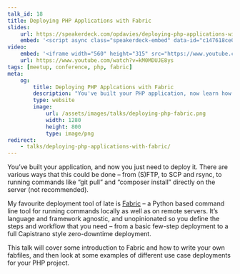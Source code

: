 ```yaml
---
talk_id: 18
title: Deploying PHP Applications with Fabric
slides:
    url: https://speakerdeck.com/opdavies/deploying-php-applications-with-fabric
    embed: '<script async class="speakerdeck-embed" data-id="c147618ce07546ca92f92983c52d6a41" data-ratio="1.77777777777778" src="//speakerdeck.com/assets/embed.js"></script>'
video:
    embed: '<iframe width="560" height="315" src="https://www.youtube.com/embed/kM0MDUJE8ys" frameborder="0" allowfullscreen></iframe>'
    url: https://www.youtube.com/watch?v=kM0MDUJE8ys
tags: [meetup, conference, php, fabric]
meta:
    og:
        title: Deploying PHP Applcations with Fabric
        description: "You've built your PHP application, now learn how to deploy it with Fabric."
        type: website
        image:
            url: /assets/images/talks/deploying-php-fabric.png
            width: 1280
            height: 800
            type: image/png
redirect:
    - talks/deploying-php-applications-with-fabric/
---
```

You’ve built your application, and now you just need to deploy it. There are various ways that this could be done – from (S)FTP, to SCP and rsync, to running commands like “git pull” and “composer install” directly on the server (not recommended).

My favourite deployment tool of late is [Fabric][1] – a Python based command line tool for running commands locally as well as on remote servers. It’s language and framework agnostic, and unopinionated so you define the steps and workflow that you need – from a basic few-step deployment to a full Capistrano style zero-downtime deployment.

This talk will cover some introduction to Fabric and how to write your own fabfiles, and then look at some examples of different use case deployments for your PHP project.

[1]: http://www.fabfile.org
